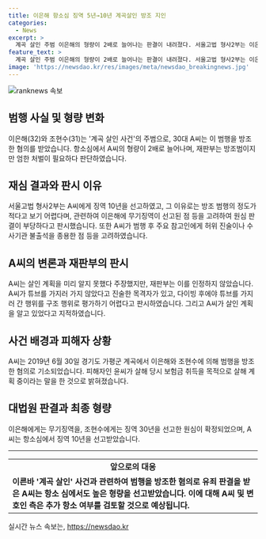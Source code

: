 ```yaml
---
title: 이은해 항소심 징역 5년→10년 계곡살인 방조 지인
categories:
  - News
excerpt: >
  계곡 살인 주범 이은해의 형량이 2배로 늘어나는 판결이 내려졌다. 서울고법 형사2부는 이은해의 공범인 A씨에게 징역 10년을 선고했다. 재판부는 A씨가 살인범행을 방조한 정도가 가볍지 않다고 판시하며, 이은해의 복어 독 살인 계획을 사전에 알고 있었다고 지적했다. 계획된 범행을 알고 방조한 A씨의 혐의가 충분히 입증되었다. A씨와 공범이 사전에 살인 계획을 공모한 증거는 부족하다고 판시하면서도, A씨의 살인계획 사전 인지 주장을 인정하지 않았다. A씨는 이은해의 남편의 생명보험금 8억원을 노린 계획을 사전에 알지 못했다 주장했지만, 재판부는 이를 기각하였다. (총 단어 수: 176)
feature_text: >
  계곡 살인 주범 이은해의 형량이 2배로 늘어나는 판결이 내려졌다. 서울고법 형사2부는 이은해의 공범인 A씨에게 징역 10년을 선고했다. 재판부는 A씨가 살인범행을 방조한 정도가 가볍지 않다고 판시하며, 이은해의 복어 독 살인 계획을 사전에 알고 있었다고 지적했다. 계획된 범행을 알고 방조한 A씨의 혐의가 충분히 입증되었다. A씨와 공범이 사전에 살인 계획을 공모한 증거는 부족하다고 판시하면서도, A씨의 살인계획 사전 인지 주장을 인정하지 않았다. A씨는 이은해의 남편의 생명보험금 8억원을 노린 계획을 사전에 알지 못했다 주장했지만, 재판부는 이를 기각하였다. (총 단어 수: 176)
image: 'https://newsdao.kr/res/images/meta/newsdao_breakingnews.jpg'
---
```


<p><img src="https://newsdao.kr/res/images/meta/newsdao_breakingnews.jpg" alt="ranknews 속보" /></p>

<h2 data-ke-size="size26">범행 사실 및 형량 변화</h2>

<p data-ke-size="size16">이은해(32)와 조현수(31)는 '계곡 살인 사건'의 주범으로, 30대 A씨는 이 범행을 방조한 혐의를 받았습니다. 항소심에서 A씨의 형량이 2배로 늘어나며, 재판부는 방조범이지만 엄한 처벌이 필요하다 판단하였습니다.</p>

<h2 data-ke-size="size26">재심 결과와 판시 이유</h2>

<p data-ke-size="size16">서울고법 형사2부는 A씨에게 징역 10년을 선고하였고, 그 이유로는 방조 범행의 정도가 적다고 보기 어렵다며, 관련하여 이은해에 무기징역이 선고된 점 등을 고려하여 원심 판결이 부당하다고 판시했습니다. 또한 A씨가 범행 후 주요 참고인에게 허위 진술이나 수사기관 불출석을 종용한 점 등을 고려하였습니다.</p>

<h2 data-ke-size="size26">A씨의 변론과 재판부의 판시</h2>

<p data-ke-size="size16">A씨는 살인 계획을 미리 알지 못했다 주장했지만, 재판부는 이를 인정하지 않았습니다. A씨가 튜브를 가지러 가지 않았다고 진술한 목격자가 있고, 다이빙 후에야 튜브를 가지러 간 행위를 구조 행위로 평가하기 어렵다고 판시하였습니다. 그리고 A씨가 살인 계획을 알고 있었다고 지적하였습니다.</p>

<h2 data-ke-size="size26">사건 배경과 피해자 상황</h2>

<p data-ke-size="size16">A씨는 2019년 6월 30일 경기도 가평군 계곡에서 이은해와 조현수에 의해 범행을 방조한 혐의로 기소되었습니다. 피해자인 윤씨가 살해 당시 보험금 취득을 목적으로 살해 계획 중이라는 말을 한 것으로 밝혀졌습니다.</p>

<h2 data-ke-size="size26">대법원 판결과 최종 형량</h2>

<p data-ke-size="size16">이은해에게는 무기징역을, 조현수에게는 징역 30년을 선고한 원심이 확정되었으며, A씨는 항소심에서 징역 10년을 선고받았습니다.</p>

<hr>

<table>
    <tbody>
        <tr>
            <td style="text-align: center; height: 17px;"><b>앞으로의 대응</b></td>
        </tr>
        <tr>
            <td><b>이른바 '계곡 살인' 사건과 관련하여 범행을 방조한 혐의로 유죄 판결을 받은 A씨는 항소 심에서도 높은 형량을 선고받았습니다. 이에 대해 A씨 및 변호인 측은 추가 항소 여부를 검토할 것으로 예상됩니다.</b></td>
        </tr>
    </tbody>
</table>
실시간 뉴스 속보는, <a href="https://newsdao.kr" rel="dofollow">https://newsdao.kr</a>


